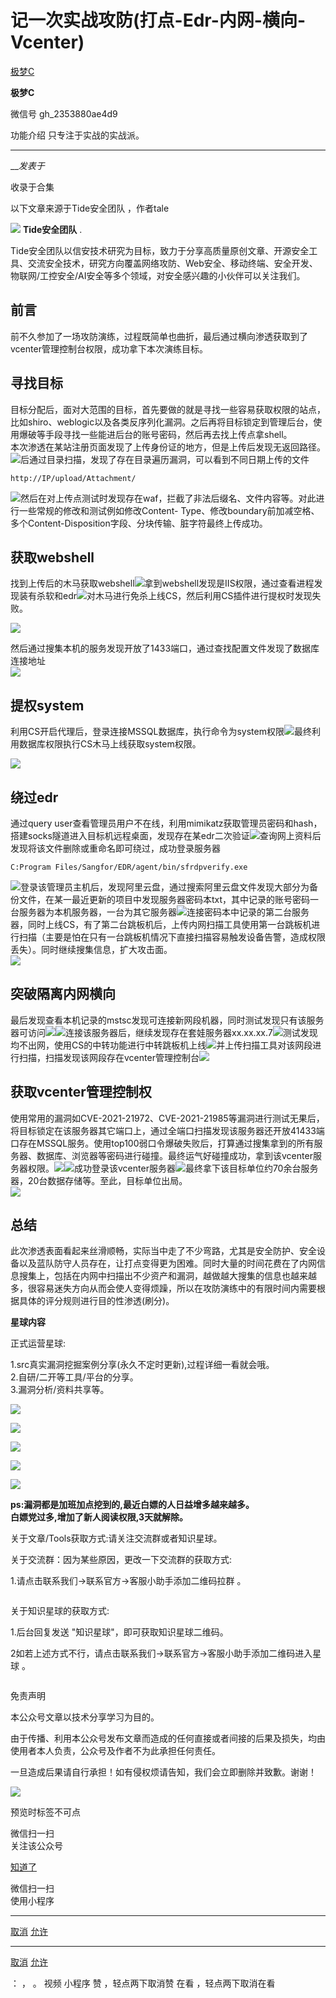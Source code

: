 #  记一次实战攻防(打点-Edr-内网-横向-Vcenter)

[ 极梦C ](javascript:void\(0\);)

**极梦C** ![]()

微信号 gh_2353880ae4d9

功能介绍 只专注于实战的实战派。

____

___发表于_

收录于合集

以下文章来源于Tide安全团队 ，作者tale

![](http://wx.qlogo.cn/mmhead/Q3auHgzwzM7f2r4cHKV0tKOK4v87qvAYZazjibgqC5HkYyaQeibGau4g/0)
**Tide安全团队** .

Tide安全团队以信安技术研究为目标，致力于分享高质量原创文章、开源安全工具、交流安全技术，研究方向覆盖网络攻防、Web安全、移动终端、安全开发、物联网/工控安全/AI安全等多个领域，对安全感兴趣的小伙伴可以关注我们。

  

## 前言

前不久参加了一场攻防演练，过程既简单也曲折，最后通过横向渗透获取到了vcenter管理控制台权限，成功拿下本次演练目标。

## 寻找目标

目标分配后，面对大范围的目标，首先要做的就是寻找一些容易获取权限的站点，比如shiro、weblogic以及各类反序列化漏洞。之后再将目标锁定到管理后台，使用爆破等手段寻找一些能进后台的账号密码，然后再去找上传点拿shell。  
本次渗透在某站注册页面发现了上传身份证的地方，但是上传后发现无返回路径。  
![](https://raw.githubusercontent.com/tuchuang9/tc1/refs/heads/main/public/20230312224825.png)后通过目录扫描，发现了存在目录遍历漏洞，可以看到不同日期上传的文件

    
    
    http://IP/upload/Attachment/

![](https://raw.githubusercontent.com/tuchuang9/tc1/refs/heads/main/public/20230312224847.png)然后在对上传点测试时发现存在waf，拦截了非法后缀名、文件内容等。对此进行一些常规的修改和测试例如修改Content-
Type、修改boundary前加减空格、多个Content-Disposition字段、分块传输、脏字符最终上传成功。

## 获取webshell

找到上传后的木马获取webshell![](https://raw.githubusercontent.com/tuchuang9/tc1/refs/heads/main/public/20230312224849.png)拿到webshell发现是IIS权限，通过查看进程发现装有杀软和edr![](https://raw.githubusercontent.com/tuchuang9/tc1/refs/heads/main/public/20230312224850.png)对木马进行免杀上线CS，然后利用CS插件进行提权时发现失败。  

![](https://raw.githubusercontent.com/tuchuang9/tc1/refs/heads/main/public/20230312224852.png)

然后通过搜集本机的服务发现开放了1433端口，通过查找配置文件发现了数据库连接地址  
![](https://raw.githubusercontent.com/tuchuang9/tc1/refs/heads/main/public/20230312224853.png)

## 提权system

利用CS开启代理后，登录连接MSSQL数据库，执行命令为system权限![](https://raw.githubusercontent.com/tuchuang9/tc1/refs/heads/main/public/20230312224854.png)最终利用数据库权限执行CS木马上线获取system权限。  

![](https://raw.githubusercontent.com/tuchuang9/tc1/refs/heads/main/public/20230312224855.png)

## 绕过edr

通过query
user查看管理员用户不在线，利用mimikatz获取管理员密码和hash，搭建socks隧道进入目标机远程桌面，发现存在某edr二次验证![](https://raw.githubusercontent.com/tuchuang9/tc1/refs/heads/main/public/20230312224856.png)查询网上资料后发现将该文件删除或重命名即可绕过，成功登录服务器  

    
    
    C:Program Files/Sangfor/EDR/agent/bin/sfrdpverify.exe

![](https://raw.githubusercontent.com/tuchuang9/tc1/refs/heads/main/public/20230312224857.png)登录该管理员主机后，发现阿里云盘，通过搜索阿里云盘文件发现大部分为备份文件，在某一最近更新的项目中发现服务器密码本txt，其中记录的账号密码一台服务器为本机服务器，一台为其它服务器![](https://raw.githubusercontent.com/tuchuang9/tc1/refs/heads/main/public/20230312224859.png)连接密码本中记录的第二台服务器，同时上线CS，有了第二台跳板机后，上传内网扫描工具使用第一台跳板机进行扫描（主要是怕在只有一台跳板机情况下直接扫描容易触发设备告警，造成权限丢失）。同时继续搜集信息，扩大攻击面。  
![](https://raw.githubusercontent.com/tuchuang9/tc1/refs/heads/main/public/20230312224900.png)

## 突破隔离内网横向

最后发现查看本机记录的mstsc发现可连接新网段机器，同时测试发现只有该服务器可访问![](https://raw.githubusercontent.com/tuchuang9/tc1/refs/heads/main/public/20230312224901.png)![](https://raw.githubusercontent.com/tuchuang9/tc1/refs/heads/main/public/20230312224902.png)连接该服务器后，继续发现存在套娃服务器xx.xx.xx.7![](https://raw.githubusercontent.com/tuchuang9/tc1/refs/heads/main/public/20230312224904.png)测试发现均不出网，使用CS的中转功能进行中转跳板机上线![](https://raw.githubusercontent.com/tuchuang9/tc1/refs/heads/main/public/20230312224905.png)并上传扫描工具对该网段进行扫描，扫描发现该网段存在vcenter管理控制台![](https://raw.githubusercontent.com/tuchuang9/tc1/refs/heads/main/public/20230312224906.png)

## 获取vcenter管理控制权

使用常用的漏洞如CVE-2021-21972、CVE-2021-21985等漏洞进行测试无果后，将目标锁定在该服务器其它端口上，通过全端口扫描发现该服务器还开放41433端口存在MSSQL服务。使用top100弱口令爆破失败后，打算通过搜集拿到的所有服务器、数据库、浏览器等密码进行碰撞。最终运气好碰撞成功，拿到该vcenter服务器权限。![](https://raw.githubusercontent.com/tuchuang9/tc1/refs/heads/main/public/20230312224907.png)![](https://raw.githubusercontent.com/tuchuang9/tc1/refs/heads/main/public/20230312224908.png)成功登录该vcenter服务器![](https://raw.githubusercontent.com/tuchuang9/tc1/refs/heads/main/public/20230312224909.png)最终拿下该目标单位约70余台服务器，20台数据存储等。至此，目标单位出局。  
![](https://raw.githubusercontent.com/tuchuang9/tc1/refs/heads/main/public/20230312224910.png)

## 总结

此次渗透表面看起来丝滑顺畅，实际当中走了不少弯路，尤其是安全防护、安全设备以及蓝队防守人员存在，让打点变得更为困难。同时大量的时间花费在了内网信息搜集上，包括在内网中扫描出不少资产和漏洞，越做越大搜集的信息也越来越多，很容易迷失方向从而会使人变得烦躁，所以在攻防演练中的有限时间内需要根据具体的评分规则进行目的性渗透(刷分)。  
  
  
  
  
  
  
 **星球内容**

正式运营星球:

1.src真实漏洞挖掘案例分享(永久不定时更新),过程详细一看就会哦。  
2.自研/二开等工具/平台的分享。  
3.漏洞分析/资料共享等。  

  

![](https://raw.githubusercontent.com/tuchuang9/tc1/refs/heads/main/public/20230312224911.png)

  

  

![](https://raw.githubusercontent.com/tuchuang9/tc1/refs/heads/main/public/20230312224912.png)

  

  
  

![](https://raw.githubusercontent.com/tuchuang9/tc1/refs/heads/main/public/20230312224913.png)

  

  

![](https://raw.githubusercontent.com/tuchuang9/tc1/refs/heads/main/public/20230312224914.png)

  

  

![](https://raw.githubusercontent.com/tuchuang9/tc1/refs/heads/main/public/20230312224915.png)

  
  
  
  
  
  

 **ps:漏洞都是加班加点挖到的,最近白嫖的人日益增多越来越多。  
白嫖党过多,增加了新人阅读权限,3天就解除。**

  
  
  
  

  

  

  

  

  

  
  
  
  
  

  

  

关于文章/Tools获取方式:请关注交流群或者知识星球。

  

  

  

  

  
  
  
  
  
  

关于交流群：因为某些原因，更改一下交流群的获取方式:

1.请点击联系我们->联系官方->客服小助手添加二维码拉群 。  

![]()

  

  

  

  

  
  

关于知识星球的获取方式:

1.后台回复发送 "知识星球"，即可获取知识星球二维码。

2如若上述方式不行，请点击联系我们->联系官方->客服小助手添加二维码进入星球 。  

![]()

  

  

  

  

  

  

  

免责声明

  

          

  

本公众号文章以技术分享学习为目的。

由于传播、利用本公众号发布文章而造成的任何直接或者间接的后果及损失，均由使用者本人负责，公众号及作者不为此承担任何责任。

一旦造成后果请自行承担！如有侵权烦请告知，我们会立即删除并致歉。谢谢！

  

  

  

  

![](https://raw.githubusercontent.com/tuchuang9/tc1/refs/heads/main/public/20230312224917.png)

  

预览时标签不可点

微信扫一扫  
关注该公众号

[知道了](javascript:;)

微信扫一扫  
使用小程序

****

[取消](javascript:void\(0\);) [允许](javascript:void\(0\);)

****

[取消](javascript:void\(0\);) [允许](javascript:void\(0\);)

： ， 。   视频 小程序 赞 ，轻点两下取消赞 在看 ，轻点两下取消在看

